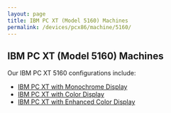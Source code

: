 ```yaml
---
layout: page
title: IBM PC XT (Model 5160) Machines
permalink: /devices/pcx86/machine/5160/
---
```


IBM PC XT (Model 5160) Machines
-------------------------------

Our IBM PC XT 5160 configurations include:

* [IBM PC XT with Monochrome Display](/devices/pcx86/machine/5160/mda/)
* [IBM PC XT with Color Display](/devices/pcx86/machine/5160/cga/)
* [IBM PC XT with Enhanced Color Display](/devices/pcx86/machine/5160/ega/)
